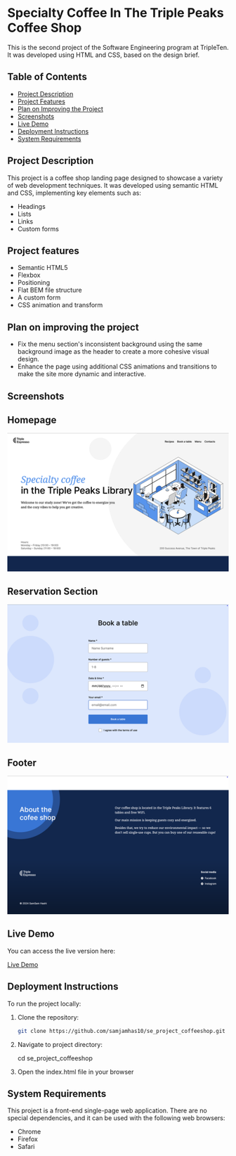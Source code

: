 # Specialty Coffee In The Triple Peaks Coffee Shop

This is the second project of the Software Engineering program at TripleTen. It was developed using HTML and CSS, based on the design brief.

## Table of Contents

- [Project Description](#project-description)
- [Project Features](#project-features)
- [Plan on Improving the Project](#plan-on-improving-the-project)
- [Screenshots](#screenshots)
- [Live Demo](#live-demo)
- [Deployment Instructions](#deployment-instructions)
- [System Requirements](#system-requirements)

## Project Description

This project is a coffee shop landing page designed to showcase a variety of web development techniques. It was developed using semantic HTML and CSS, implementing key elements such as:

- Headings
- Lists
- Links
- Custom forms

## Project features

- Semantic HTML5
- Flexbox
- Positioning
- Flat BEM file structure
- A custom form
- CSS animation and transform

## Plan on improving the project

- Fix the menu section's inconsistent background using the same background image as the header to create a more cohesive visual design.
- Enhance the page using additional CSS animations and transitions to make the site more dynamic and interactive.

## Screenshots

## Homepage

![Homepage Screenshot](homepage.png)

## Reservation Section

![Reservation Screenshot](reservation-section.png)

## Footer

![Footer Screenshot](footer-section.png)

## Live Demo

You can access the live version here:

[Live Demo](https://samjamhas10.github.io/se_project_coffeeshop/)

## Deployment Instructions

To run the project locally:

1. Clone the repository:

   ```bash
   git clone https://github.com/samjamhas10/se_project_coffeeshop.git
   ```

2. Navigate to project directory:

   cd se_project_coffeeshop

3. Open the index.html file in your browser

## System Requirements

This project is a front-end single-page web application. There are no special dependencies, and it can be used with the following web browsers:

- Chrome
- Firefox
- Safari
